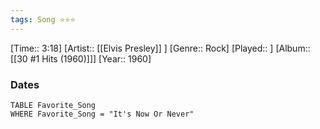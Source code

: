 ```yaml
---
tags: Song ⭐⭐⭐ 
---
```

[Time:: 3:18]
[Artist:: [[Elvis Presley]] ]
[Genre:: Rock]
[Played:: ]
[Album:: [[30 #1 Hits (1960)]]]
[Year:: 1960]
### Dates
````dataview
TABLE Favorite_Song
WHERE Favorite_Song = "It's Now Or Never"
````